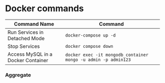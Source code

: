 # Docker commands
| Command Name                       | Command                                                        |
|------------------------------------|----------------------------------------------------------------|
| Run Services in Detached Mode      | `docker-compose up -d`                                         |
| Stop Services                      | `docker compose down`                                          |
| Access MySQL in a Docker Container | `docker exec -it mongodb_container mongo -u admin -p admin123` |


### Aggregate
